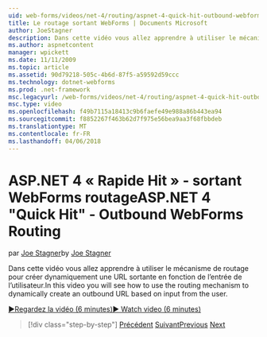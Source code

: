 ```yaml
---
uid: web-forms/videos/net-4/routing/aspnet-4-quick-hit-outbound-webforms-routing
title: Le routage sortant WebForms | Documents Microsoft
author: JoeStagner
description: Dans cette vidéo vous allez apprendre à utiliser le mécanisme de routage pour créer dynamiquement une URL sortante en fonction de l’entrée de l’utilisateur.
ms.author: aspnetcontent
manager: wpickett
ms.date: 11/11/2009
ms.topic: article
ms.assetid: 90d79218-505c-4b6d-87f5-a59592d59ccc
ms.technology: dotnet-webforms
ms.prod: .net-framework
msc.legacyurl: /web-forms/videos/net-4/routing/aspnet-4-quick-hit-outbound-webforms-routing
msc.type: video
ms.openlocfilehash: f49b7115a18413c9b6faefe49e988a86b443ea94
ms.sourcegitcommit: f8852267f463b62d7f975e56bea9aa3f68fbbdeb
ms.translationtype: MT
ms.contentlocale: fr-FR
ms.lasthandoff: 04/06/2018
---
```

<a name="aspnet-4-quick-hit---outbound-webforms-routing"></a><span data-ttu-id="a52b7-103">ASP.NET 4 « Rapide Hit » - sortant WebForms routage</span><span class="sxs-lookup"><span data-stu-id="a52b7-103">ASP.NET 4 "Quick Hit" - Outbound WebForms Routing</span></span>
====================
<span data-ttu-id="a52b7-104">par [Joe Stagner](https://github.com/JoeStagner)</span><span class="sxs-lookup"><span data-stu-id="a52b7-104">by [Joe Stagner](https://github.com/JoeStagner)</span></span>

<span data-ttu-id="a52b7-105">Dans cette vidéo vous allez apprendre à utiliser le mécanisme de routage pour créer dynamiquement une URL sortante en fonction de l’entrée de l’utilisateur.</span><span class="sxs-lookup"><span data-stu-id="a52b7-105">In this video you will see how to use the routing mechanism to dynamically create an outbound URL based on input from the user.</span></span> 

[<span data-ttu-id="a52b7-106">&#9654;Regardez la vidéo (6 minutes)</span><span class="sxs-lookup"><span data-stu-id="a52b7-106">&#9654; Watch video (6 minutes)</span></span>](https://channel9.msdn.com/Blogs/ASP-NET-Site-Videos/aspnet-4-quick-hit-outbound-webforms-routing)

> [!div class="step-by-step"]
> <span data-ttu-id="a52b7-107">[Précédent](aspnet-4-quick-hit-declarative-webforms-routing.md)
> [Suivant](how-do-i-use-routing-with-aspnet-web-forms.md)</span><span class="sxs-lookup"><span data-stu-id="a52b7-107">[Previous](aspnet-4-quick-hit-declarative-webforms-routing.md)
[Next](how-do-i-use-routing-with-aspnet-web-forms.md)</span></span>
